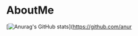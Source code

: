 # AboutMe

[![Anurag's GitHub stats](https://github-readme-stats.vercel.app/api?username=ricascross)](https://github.com/anur
